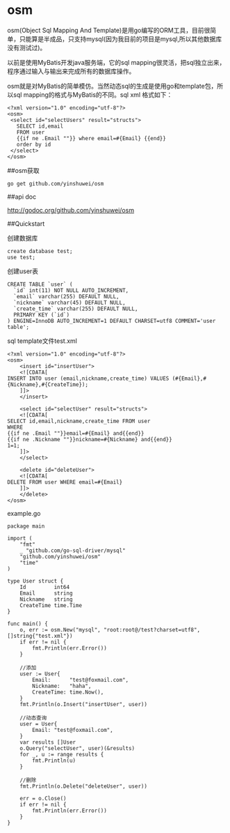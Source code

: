 osm
===

osm(Object Sql Mapping And Template)是用go编写的ORM工具，目前很简单，只能算是半成品，只支持mysql(因为我目前的项目是mysql,所以其他数据库没有测试过)。

以前是使用MyBatis开发java服务端，它的sql mapping很灵活，把sql独立出来，程序通过输入与输出来完成所有的数据库操作。

osm就是对MyBatis的简单模仿。当然动态sql的生成是使用go和template包，所以sql mapping的格式与MyBatis的不同。sql xml 格式如下：

	<?xml version="1.0" encoding="utf-8"?>
	<osm>
	 <select id="selectUsers" result="structs">
	   SELECT id,email
	   FROM user
	   {{if ne .Email ""}} where email=#{Email} {{end}}
	   order by id
	 </select>
	</osm>


##osm获取

	go get github.com/yinshuwei/osm

##api doc

http://godoc.org/github.com/yinshuwei/osm

##Quickstart

创建数据库
	
	create database test;
	use test;

创建user表
	
	CREATE TABLE `user` (
	  `id` int(11) NOT NULL AUTO_INCREMENT,
	  `email` varchar(255) DEFAULT NULL,
	  `nickname` varchar(45) DEFAULT NULL,
	  `create_time` varchar(255) DEFAULT NULL,
	  PRIMARY KEY (`id`)
	) ENGINE=InnoDB AUTO_INCREMENT=1 DEFAULT CHARSET=utf8 COMMENT='user table';

sql template文件test.xml

	<?xml version="1.0" encoding="utf-8"?>
	<osm>
	    <insert id="insertUser">
	    <![CDATA[
	INSERT INTO user (email,nickname,create_time) VALUES (#{Email},#{Nickname},#{CreateTime});
	    ]]>
	    </insert>
	
	    <select id="selectUser" result="structs">
	    <![CDATA[
	SELECT id,email,nickname,create_time FROM user 
	WHERE 
	{{if ne .Email ""}}email=#{Email} and{{end}}
	{{if ne .Nickname ""}}nickname=#{Nickname} and{{end}}
	1=1;
	    ]]>
	    </select>
	
	    <delete id="deleteUser">
	    <![CDATA[
	DELETE FROM user WHERE email=#{Email}
	    ]]>
	    </delete>
	</osm>

example.go
	
	package main
	
	import (
		"fmt"
		_ "github.com/go-sql-driver/mysql"
		"github.com/yinshuwei/osm"
		"time"
	)
	
	type User struct {
		Id         int64
		Email      string
		Nickname   string
		CreateTime time.Time
	}
	
	func main() {
		o, err := osm.New("mysql", "root:root@/test?charset=utf8", []string{"test.xml"})
		if err != nil {
			fmt.Println(err.Error())
		}
	
		//添加
		user := User{
			Email:      "test@foxmail.com",
			Nickname:   "haha",
			CreateTime: time.Now(),
		}
		fmt.Println(o.Insert("insertUser", user))
	
		//动态查询
		user = User{
			Email: "test@foxmail.com",
		}
		var results []User
		o.Query("selectUser", user)(&results)
		for _, u := range results {
			fmt.Println(u)
		}
	
		//删除
		fmt.Println(o.Delete("deleteUser", user))
	
		err = o.Close()
		if err != nil {
			fmt.Println(err.Error())
		}
	}

